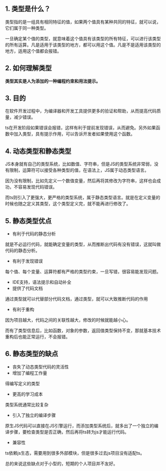 ## 1. 类型是什么？

类型指的是一组具有相同特征的值，如果两个值具有某种共同的特征，就可以说，它们属于同一种类型。

一旦确定某个值的类型，就意味着这个值具有该类型的所有特征，可以进行该类型的所有运算。凡是适用于该类型的地方，都可以用这个值。凡是不是适用该类型的地方，适用这个值都会报错。

## &#x20;2. 如何理解类型

**类型其实是人为添加的一种编程约束和用法提示。**

## &#x20;3. 目的

在软件开发过程中，为编译器和开发工具提供更多的验证和帮助，从而提高代码质量，减少错误。

ts在开发阶段如果错误会报错，这样有利于提前发现错误，从而避免。另外如果函数中加入类型，具有提示作用，可以告诉开发者如果使用这个函数。

## 4. 动态类型和静态类型

JS本身就有自己的类型系统，比如数值、字符串，但是JS的类型系统非常弱，没有限制，运算符可以接受各种类型的值，在语法上，JS属于动态类型语言。

因为没有限制，比如先定义一个数值变量，然后再将其修改为字符串，这样也会成功，不容易发现代码错误。

而ts则引入了更强大，更严格的类型系统，属于静态类型语言。就是在定义变量的时候也随之定义其类型，这个类型定义完，就不能再进行修改了。

## 5. 静态类型优点

*   有利于代码的静态分析

就是不必运行代码，就能确定变量的类型，从而推断出代码有没有错误，这就叫做代码的静态分析。

*   有利于发现错误

每个值、每个变量、运算符都有严格的类型约束，一旦写错，很容易能发现问题。

*   IDE支持，语法提示和自动补全
*   提供了代码文档

通过类型就可以代替部分代码文档，通过类型，就可以大致推断代码的作用

*   有利于重构

因为项目越大，代码之间的关联性越大，修改的时候就能越小心。

而有了类型信息后，比如函数，对象的参数，返回值类型保持不变，那就基本技术重构后也能正常运行，不会报错。

## &#x20;6. 静态类型的缺点

*   丧失了动态类型代码的灵活性
*   增加了编程工作量

得编写定义的类型

*   更高的学习成本

类型系统通常比较复杂

*   引入了独立的编译步骤

原生JS代码可以直接在JS引擎运行，而添加类型系统后，就多出了一个独立的编译步骤，要检查类型是否正确，然后再将ts转为js才能运行代码。

*   兼容性

ts依赖js生态，需要用到很多外部模块，但是很多过去js项目没有适配ts。

总的来说这些缺点对于小型的，短期的个人项目并不友好。
